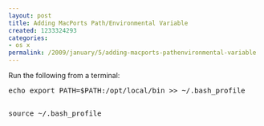 ```yaml
---
layout: post
title: Adding MacPorts Path/Environmental Variable
created: 1233324293
categories:
- os x
permalink: /2009/january/5/adding-macports-pathenvironmental-variable
---
```

<p>Run the following from a terminal:</p>
<pre>
echo export PATH=$PATH:/opt/local/bin &gt;&gt; ~/.bash_profile

</pre>
<pre>
source ~/.bash_profile

</pre>
<p>&nbsp;</p>
